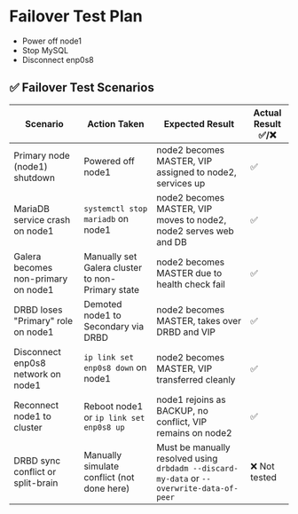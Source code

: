 # Failover Test Plan

- Power off node1
- Stop MySQL
- Disconnect enp0s8

## ✅ Failover Test Scenarios

| Scenario                                     | Action Taken                                                                 | Expected Result                                                                                     | Actual Result ✅/❌ |
|---------------------------------------------|-------------------------------------------------------------------------------|------------------------------------------------------------------------------------------------------|-------------------|
| Primary node (node1) shutdown               | Powered off node1                                                            | node2 becomes MASTER, VIP assigned to node2, services up                                            | ✅                 |
| MariaDB service crash on node1             | `systemctl stop mariadb` on node1                                           | node2 becomes MASTER, VIP moves to node2, node2 serves web and DB                                   | ✅                 |
| Galera becomes non-primary on node1        | Manually set Galera cluster to non-Primary state                            | node2 becomes MASTER due to health check fail                                                       | ✅                 |
| DRBD loses "Primary" role on node1         | Demoted node1 to Secondary via DRBD                                         | node2 becomes MASTER, takes over DRBD and VIP                                                       | ✅                 |
| Disconnect enp0s8 network on node1         | `ip link set enp0s8 down` on node1                                          | node2 becomes MASTER, VIP transferred cleanly                                                       | ✅                 |
| Reconnect node1 to cluster                 | Reboot node1 or `ip link set enp0s8 up`                                     | node1 rejoins as BACKUP, no conflict, VIP remains on node2                                          | ✅                 |
| DRBD sync conflict or split-brain          | Manually simulate conflict (not done here)                                  | Must be manually resolved using `drbdadm --discard-my-data` or `--overwrite-data-of-peer`           | ❌ Not tested      |
